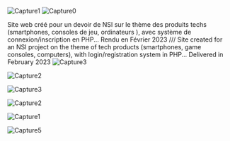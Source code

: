 ![Capture1](https://user-images.githubusercontent.com/105790280/226204048-0dc08725-a90f-4381-bc86-9ba680c4993f.PNG)
![Capture0](https://user-images.githubusercontent.com/105790280/226204493-d3e7faf8-faf5-481b-a561-4ead676becbc.PNG)

Site web créé pour un devoir de NSI sur le thème des produits techs (smartphones, consoles de jeu, ordinateurs ), avec système de connexion/inscription en PHP... Rendu en Février 2023 
///
Site created for an NSI project on the theme of tech products (smartphones, game consoles, computers), with login/registration system in PHP... Delivered in February 2023
![Capture3](https://user-images.githubusercontent.com/105790280/226204060-4a14a0c2-2249-4497-a88e-bd5b8c990e32.PNG)





![Capture2](https://user-images.githubusercontent.com/105790280/226204069-a9c12e0b-8242-4b2b-b3f4-1c0b52042aad.PNG)





![Capture3](https://user-images.githubusercontent.com/105790280/226204504-b2620cec-b8ba-4424-a193-aba8359d12b6.PNG)





![Capture2](https://user-images.githubusercontent.com/105790280/226204501-4716fae5-61d9-4705-8b63-3a39b917c60d.PNG)





![Capture1](https://user-images.githubusercontent.com/105790280/226204513-8fb20e40-47b3-4945-bc3d-16f7025b7979.PNG)





![Capture5](https://user-images.githubusercontent.com/105790280/226204509-fad83557-5189-41cc-b7ac-94591f87bd0b.PNG)

